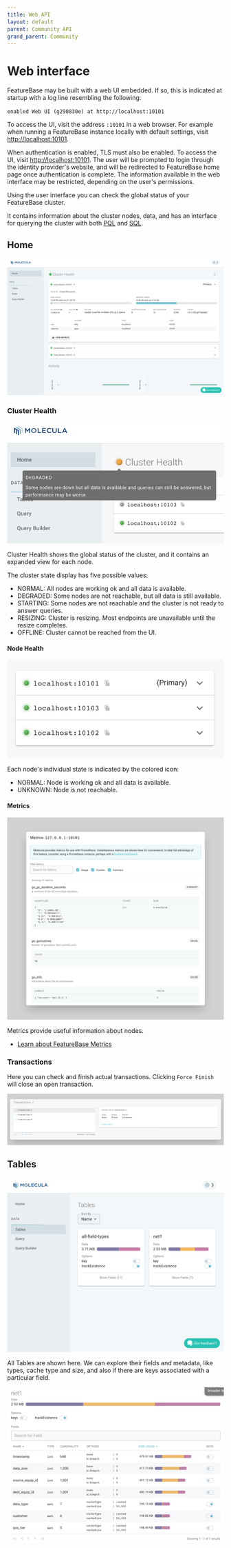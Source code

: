 ```yaml
---
title: Web API
layout: default
parent: Community API
grand_parent: Community
---
```


# Web interface

FeatureBase may be built with a web UI embedded. If so, this is indicated at startup with a log line resembling the following:

`enabled Web UI (g290830e) at http://localhost:10101`

To access the UI, visit the address `:10101` in a web browser. For example when running a FeatureBase instance locally with default settings, visit [http://localhost:10101](http://localhost:10101).

When authentication is enabled, TLS must also be enabled. To access the UI, visit [http://localhost:10101](http://localhost:10101). The user will be prompted to login through the identity provider's website, and will be redirected to FeatureBase home page once authentication is complete. The information available in the web interface may be restricted, depending on the user's permissions.

Using the user interface you can check the global status of your FeatureBase cluster.

It contains information about the cluster nodes, data, and has an interface for querying the cluster with both [PQL](/docs/pql-guide/pql-home) and [SQL](/docs/sql-guide/sql-guide-home).

## Home

![introduction](/assets/images/com-api/ui-home.png)

### Cluster Health

![cluster health problem](/assets/images/com-api/ui-cluster-health-problem.png)

Cluster Health shows the global status of the cluster,
and it contains an expanded view for each node.

The cluster state display has five possible values:

- <Status color="#57a852" /> NORMAL: All nodes are working ok and all data is available.
- <Status color="#ffa427" /> DEGRADED: Some nodes are not reachable, but all data is still available.
- <Status color="#cd6048" /> STARTING: Some nodes are not reachable and the cluster is not ready to answer queries.
- <Status color="#48b5cd" /> RESIZING: Cluster is resizing. Most endpoints are unavailable until the resize completes.
- <Status color="#a9a9a9" /> OFFLINE: Cluster cannot be reached from the UI.

#### Node Health

![cluster health](/assets/images/com-api/ui-node-status.png)

Each node's individual state is indicated by the colored icon:
- <Status color="#57a852" /> NORMAL: Node is working ok and all data is available.
- <Status color="#a9a9a9" /> UNKNOWN: Node is not reachable.

#### Metrics

![metrics](/assets/images/com-api/ui-metrics.png)

Metrics provide useful information about nodes.

* [Learn about FeatureBase Metrics](/docs/community/com-monitoring/com-monitoring-home)

### Transactions

Here you can check and finish actual transactions.
Clicking `Force Finish` will close an open transaction.
<!-- COMMENTED OUT because there's no apparent link between transactions and metrics in this context
More info about them can be found [here](/docs/community/com-monitoring/com-monitoring-home).-->

![transaction](/assets/images/com-api/ui-transactions.png)

## Tables
![tables ui](/assets/images/com-api/ui-tables.png)

All Tables are shown here.
We can explore their fields and metadata,
like types, cache type and size,
and also if there are keys associated with a particular field.

![fields](/assets/images/com-api/ui-fields.png)
